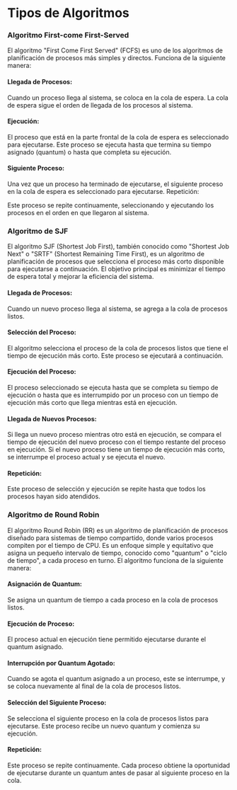 # Tipos de Algoritmos

### Algoritmo First-come First-Served

El algoritmo "First Come First Served" (FCFS) es uno de los algoritmos de planificación de procesos más simples y directos. Funciona de la siguiente manera:

#### Llegada de Procesos:

Cuando un proceso llega al sistema, se coloca en la cola de espera.
La cola de espera sigue el orden de llegada de los procesos al sistema.

#### Ejecución:

El proceso que está en la parte frontal de la cola de espera es seleccionado para ejecutarse.
Este proceso se ejecuta hasta que termina su tiempo asignado (quantum) o hasta que completa su ejecución.

#### Siguiente Proceso:

Una vez que un proceso ha terminado de ejecutarse, el siguiente proceso en la cola de espera es seleccionado para ejecutarse.
Repetición:

Este proceso se repite continuamente, seleccionando y ejecutando los procesos en el orden en que llegaron al sistema.

### Algoritmo de SJF

El algoritmo SJF (Shortest Job First), también conocido como "Shortest Job Next" o "SRTF" (Shortest Remaining Time First), es un algoritmo de planificación de procesos que selecciona el proceso más corto disponible para ejecutarse a continuación. El objetivo principal es minimizar el tiempo de espera total y mejorar la eficiencia del sistema.

#### Llegada de Procesos:

Cuando un nuevo proceso llega al sistema, se agrega a la cola de procesos listos.

#### Selección del Proceso:

El algoritmo selecciona el proceso de la cola de procesos listos que tiene el tiempo de ejecución más corto. Este proceso se ejecutará a continuación.

#### Ejecución del Proceso:

El proceso seleccionado se ejecuta hasta que se completa su tiempo de ejecución o hasta que es interrumpido por un proceso con un tiempo de ejecución más corto que llega mientras está en ejecución.

#### Llegada de Nuevos Procesos:

Si llega un nuevo proceso mientras otro está en ejecución, se compara el tiempo de ejecución del nuevo proceso con el tiempo restante del proceso en ejecución. Si el nuevo proceso tiene un tiempo de ejecución más corto, se interrumpe el proceso actual y se ejecuta el nuevo.

#### Repetición:

Este proceso de selección y ejecución se repite hasta que todos los procesos hayan sido atendidos.

### Algoritmo de Round Robin 

El algoritmo Round Robin (RR) es un algoritmo de planificación de procesos diseñado para sistemas de tiempo compartido, donde varios procesos compiten por el tiempo de CPU. Es un enfoque simple y equitativo que asigna un pequeño intervalo de tiempo, conocido como "quantum" o "ciclo de tiempo", a cada proceso en turno. El algoritmo funciona de la siguiente manera:

#### Asignación de Quantum:

Se asigna un quantum de tiempo a cada proceso en la cola de procesos listos.

#### Ejecución de Proceso:

El proceso actual en ejecución tiene permitido ejecutarse durante el quantum asignado.

#### Interrupción por Quantum Agotado:

Cuando se agota el quantum asignado a un proceso, este se interrumpe, y se coloca nuevamente al final de la cola de procesos listos.

#### Selección del Siguiente Proceso:

Se selecciona el siguiente proceso en la cola de procesos listos para ejecutarse. Este proceso recibe un nuevo quantum y comienza su ejecución.

#### Repetición:

Este proceso se repite continuamente. Cada proceso obtiene la oportunidad de ejecutarse durante un quantum antes de pasar al siguiente proceso en la cola.




